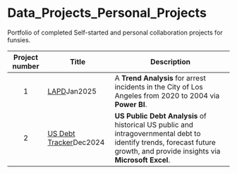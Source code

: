 # Data_Projects_Personal_Projects
Portfolio of completed Self-started and personal collaboration projects for funsies.

| Project number | Title | Description |
| :-----------: | ----------- |----------- |
| 1 | [LAPD](https://github.com/Tiffany-Bergett/Data_Projects_Personal_Projects/tree/main/LAPD)Jan2025 | A **Trend Analysis** for arrest incidents in the City of Los Angeles from 2020 to 2004 via **Power BI**. |
| 2 | [US Debt Tracker](https://github.com/Tiffany-Bergett/Data_Projects_Personal_Projects/tree/main/US%20Debt%20Tracker)Dec2024 |  **US Public Debt Analysis** of historical US public and intragovernmental debt to identify trends, forecast future growth, and provide insights via **Microsoft Excel**. |

